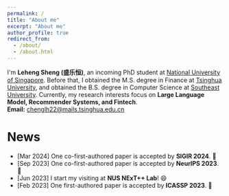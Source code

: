 ```yaml
---
permalink: /
title: "About me"
excerpt: "About me"
author_profile: true
redirect_from: 
  - /about/
  - /about.html
---
```


<!-- I'm **Leheng Sheng (盛乐恒)**, a second year M.S. student at <a href="https://www.tsinghua.edu.cn/en/">Tsinghua University</a>, majoring in Fintech. Before that, I obtained the B.S. degree in Computer Science at <a href="https://www.seu.edu.cn/english/main.htm">Southeast University</a>. Currently, my research interests focus on **LLM-based Autonomous Agents, Recommender Systems, and Fintech**.  
**Email:** chenglh22@mails.tsinghua.edu.cn -->

I'm **Leheng Sheng (盛乐恒)**, an incoming PhD student at <a href="https://nus.edu.sg/"> National University of Singapore</a>. Before that, I obtained the M.S. degree in Finance at <a href="https://www.tsinghua.edu.cn/en/">Tsinghua University</a>, and obtained the B.S. degree in Computer Science at <a href="https://www.seu.edu.cn/english/main.htm">Southeast University</a>. Currently, my research interests focus on **Large Language Model, Recommender Systems, and Fintech**.  
**Email:** chenglh22@mails.tsinghua.edu.cn

# News
- [Mar 2024] One co-first-authored paper is accepted by **SIGIR 2024**. 🎉
- [Sep 2023] One co-first-authored paper is accepted by **NeurIPS 2023**. 🎉
- [Jun 2023] I start my visiting at **NUS NExT++ Lab**! 😄
- [Feb 2023] One first-authored paper is accepted by **ICASSP 2023**. 🎉


<br><br><br>

<script type='text/javascript' id='clustrmaps' src='//cdn.clustrmaps.com/map_v2.js?cl=ffffff&w=300&t=tt&d=KQq7wmoOFK01AWtI-EgkopWeIANNwkKygR72ToCU_YU&co=2d90ad&cmo=e27b7b&cmn=ff9600'></script>
<!-- {% include base_path %} -->

